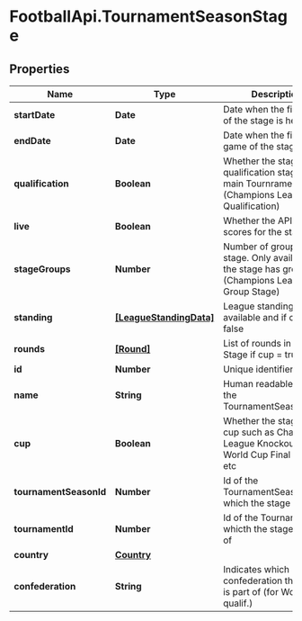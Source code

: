# FootballApi.TournamentSeasonStage

## Properties
Name | Type | Description | Notes
------------ | ------------- | ------------- | -------------
**startDate** | **Date** | Date when the first game of the stage is held | [optional] 
**endDate** | **Date** | Date when the final game of the stage is held | [optional] 
**qualification** | **Boolean** | Whether the stage is a qualification stage to a main Tournrament (Champions League Qualification) | [optional] 
**live** | **Boolean** | Whether the API has live scores for the stage | [optional] 
**stageGroups** | **Number** | Number of groups in the stage. Only available if the stage has groups (Champions League Group Stage) | [optional] 
**standing** | [**[LeagueStandingData]**](LeagueStandingData.md) | League standing data if available and if cup &#x3D; false | [optional] 
**rounds** | [**[Round]**](Round.md) | List of rounds in the Stage if cup &#x3D; true | [optional] 
**id** | **Number** | Unique identifier | 
**name** | **String** | Human readable name of the TournamentSeasonStage | 
**cup** | **Boolean** | Whether the stage is a cup such as Champions League Knockout stage, World Cup Final stages, etc | 
**tournamentSeasonId** | **Number** | Id of the TournamentSeason in which the stage is part of | 
**tournamentId** | **Number** | Id of the Tournament in whicth the stage is part of | 
**country** | [**Country**](Country.md) |  | 
**confederation** | **String** | Indicates which confederation the stage is part of (for World Cup qualif.) | [optional] 
